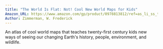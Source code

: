 ```yaml
---
title: "The World Is Flat: Not! Cool New World Maps for Kids"
Amazon_URL: https://www.amazon.com/gp/product/0978813812/ref=as_li_ss_tl?ie=UTF8&linkCode=ll1&tag=internetbo00a-20
Author: Zimmerman, W. Frederick
---
```

An atlas of cool world maps that teaches twenty-first century kids new ways of seeing our changing Earth's history, people, environment, and wildlife.